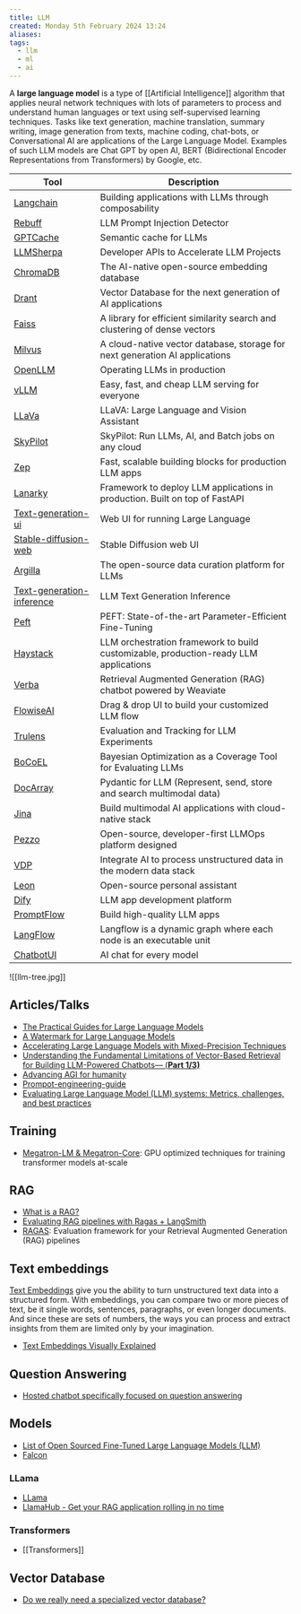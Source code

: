 ```yaml
---
title: LLM
created: Monday 5th February 2024 13:24
aliases: 
tags:
  - llm
  - ml
  - ai
---
```

A **large language model** is a type of [[Artificial Intelligence]] algorithm that applies neural network techniques with lots of parameters to process and understand human languages or text using self-supervised learning techniques. Tasks like text generation, machine translation, summary writing, image generation from texts, machine coding, chat-bots, or Conversational AI are applications of the Large Language Model. Examples of such LLM models are Chat GPT by open AI, BERT (Bidirectional Encoder Representations from Transformers) by Google, etc.

| Tool                                                                                  | Description                                                                          |
| ------------------------------------------------------------------------------------- | ------------------------------------------------------------------------------------ |
| [Langchain](https://github.com/hwchase17/langchain)                                   | Building applications with LLMs through composability                                |
| [Rebuff](https://github.com/woop/rebuff)                                              | LLM Prompt Injection Detector                                                        |
| [GPTCache](https://github.com/zilliztech/GPTCache)                                    | Semantic cache for LLMs                                                              |
| [LLMSherpa](https://github.com/nlmatics/llmsherpa)                                    | Developer APIs to Accelerate LLM Projects                                            |
| [ChromaDB](https://github.com/chroma-core/chroma)                                     | The AI-native open-source embedding database                                         |
| [Drant](https://github.com/qdrant/qdrant)                                             | Vector Database for the next generation of AI applications                           |
| [Faiss](https://github.com/facebookresearch/faiss)                                    | A library for efficient similarity search and clustering of dense vectors            |
| [Milvus](https://github.com/milvus-io/milvus)                                         | A cloud-native vector database, storage for next generation AI applications          |
| [OpenLLM](https://github.com/bentoml/OpenLLM)                                         | Operating LLMs in production                                                         |
| [vLLM](https://github.com/vllm-project/vllm)                                          | Easy, fast, and cheap LLM serving for everyone                                       |
| [LLaVa](https://github.com/haotian-liu/LLaVA)                                         | LLaVA: Large Language and Vision Assistant                                           |
| [SkyPilot](https://github.com/skypilot-org/skypilot)                                  | SkyPilot: Run LLMs, AI, and Batch jobs on any cloud                                  |
| [Zep](https://github.com/getzep/zep)                                                  | Fast, scalable building blocks for production LLM apps                               |
| [Lanarky](https://github.com/ajndkr/lanarky)                                          | Framework to deploy LLM applications in production. Built on top of FastAPI          |
| [Text-generation-ui](https://github.com/oobabooga/text-generation-webui)              | Web UI for running Large Language                                                    |
| [Stable-diffusion-web](https://github.com/AUTOMATIC1111/stable-diffusion-webui)       | Stable Diffusion web UI                                                              |
| [Argilla](https://github.com/argilla-io/argilla)                                      | The open-source data curation platform for LLMs                                      |
| [Text-generation-inference](https://github.com/huggingface/text-generation-inference) | LLM Text Generation Inference                                                        |
| [Peft](https://pypi.org/project/peft/)                                                | PEFT: State-of-the-art Parameter-Efficient Fine-Tuning                               |
| [Haystack](https://haystack.deepset.ai/)                                              | LLM orchestration framework to build customizable, production-ready LLM applications |
| [Verba](https://github.com/weaviate/Verba)                                            | Retrieval Augmented Generation (RAG) chatbot powered by Weaviate                     |
| [FlowiseAI](https://github.com/FlowiseAI/Flowise)                                     | Drag & drop UI to build your customized LLM flow                                     |
| [Trulens](https://github.com/truera/trulens)                                          | Evaluation and Tracking for LLM Experiments                                          |
| [BoCoEL](https://github.com/rentruewang/bocoel)                                       | Bayesian Optimization as a Coverage Tool for Evaluating LLMs                         |
| [DocArray](https://github.com/docarray/docarray)                                      | Pydantic for LLM (Represent, send, store and search multimodal data)                 |
| [Jina](https://github.com/jina-ai/jina)                                               | Build multimodal AI applications with cloud-native stack                             |
| [Pezzo](https://github.com/pezzolabs/pezzo)                                           | Open-source, developer-first LLMOps platform designed                                |
| [VDP](https://github.com/instill-ai/vdp)                                              | Integrate AI to process unstructured data in the modern data stack                   |
| [Leon](https://github.com/leon-ai/leon)                                               | Open-source personal assistant                                                       |
| [Dify](https://github.com/langgenius/dify)                                            | LLM app development platform                                                         |
| [PromptFlow](https://github.com/microsoft/promptflow)                                 | Build high-quality LLM apps                                                          |
| [LangFlow](https://github.com/langflow-ai/langflow)                                   | Langflow is a dynamic graph where each node is an executable unit                    |
| [ChatbotUI](https://github.com/mckaywrigley/chatbot-ui)                               | AI chat for every model                                                              |


![[llm-tree.jpg]]

## Articles/Talks

- [The Practical Guides for Large Language Models](https://github.com/Mooler0410/LLMsPracticalGuide)
- [A Watermark for Large Language Models](https://github.com/jwkirchenbauer/lm-watermarking)
- [Accelerating Large Language Models with Mixed-Precision Techniques](https://lightning.ai/pages/community/tutorial/accelerating-large-language-models-with-mixed-precision-techniques/)
- [Understanding the Fundamental Limitations of Vector-Based Retrieval for Building LLM-Powered Chatbots— (**Part 1/3)**](https://medium.com/thirdai-blog/understanding-the-fundamental-limitations-of-vector-based-retrieval-for-building-llm-powered-48bb7b5a57b3)
- [Advancing AGI for humanity](https://thegenerality.com/agi/index.html)
- [Prompot-engineering-guide](https://github.com/dair-ai/Prompt-Engineering-Guide)
- [Evaluating Large Language Model (LLM) systems: Metrics, challenges, and best practices](https://medium.com/data-science-at-microsoft/evaluating-llm-systems-metrics-challenges-and-best-practices-664ac25be7e5)

## Training

 - [Megatron-LM & Megatron-Core](https://github.com/NVIDIA/Megatron-LM): GPU optimized techniques for training transformer models at-scale
## RAG

- [What is a RAG?](https://python.langchain.com/v0.1/docs/use_cases/question_answering/?ref=blog.langchain.dev)
- [Evaluating RAG pipelines with Ragas + LangSmith](https://blog.langchain.dev/evaluating-rag-pipelines-with-ragas-langsmith/)
- [RAGAS](https://github.com/explodinggradients/ragas): Evaluation framework for your Retrieval Augmented Generation (RAG) pipelines
## Text embeddings

[Text Embeddings](https://docs.cohere.ai/embedding-wiki?ref=cohere-ai.ghost.io) give you the ability to turn unstructured text data into a structured form. With embeddings, you can compare two or more pieces of text, be it single words, sentences, paragraphs, or even longer documents. And since these are sets of numbers, the ways you can process and extract insights from them are limited only by your imagination.

- [Text Embeddings Visually Explained](https://cohere.com/blog/text-embeddings)
## Question Answering

- [Hosted chatbot specifically focused on question answering](https://github.com/hwchase17/chat-langchain)
## Models

- [List of Open Sourced Fine-Tuned Large Language Models (LLM)](https://medium.com/geekculture/list-of-open-sourced-fine-tuned-large-language-models-llm-8d95a2e0dc76)
- [Falcon](https://github.com/Sentdex/Falcon-LLM/)

### LLama

- [LLama](https://github.com/facebookresearch/llama)
- [LlamaHub - Get your RAG application rolling in no time](https://llamahub.ai/)
### Transformers

- [[Transformers]]

## Vector Database

- [Do we really need a specialized vector database?](https://modelz.ai/blog/pgvector)